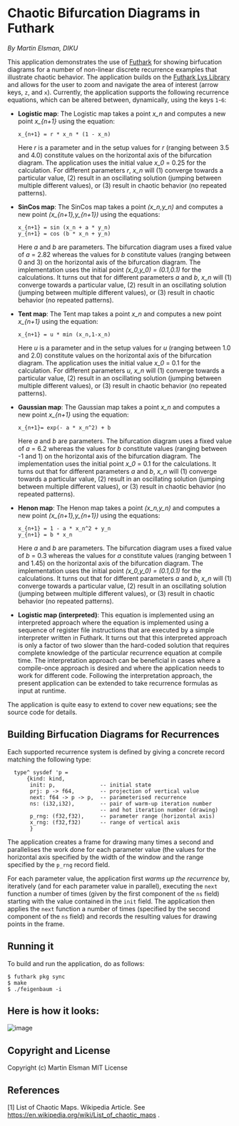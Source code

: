 # Chaotic Bifurcation Diagrams in Futhark

*By Martin Elsman, DIKU*

This application demonstrates the use of
[Futhark](http://futhark-lang.org) for showing birfucation diagrams
for a number of non-linear discrete recurrence examples that
illustrate chaotic behavior. The application builds on the [Futhark
Lys Library](https://github.com/diku-dk/lys) and allows for the user
to zoom and navigate the area of interest (arrow keys, `z`, and
`x`). Currently, the application supports the following recurrence
equations, which can be altered between, dynamically, using the keys
`1`-`6`:

- **Logistic map**: The Logistic map takes a point *x_n* and computes
  a new point *x_{n+1}* using the equation:

  ````
  x_{n+1} = r * x_n * (1 - x_n)
  ````

  Here *r* is a parameter and in the setup values for *r* (ranging
  between 3.5 and 4.0) constitute values on the horizontal axis of the
  bifurcation diagram. The application uses the initial value *x_0* =
  0.25 for the calculation. For different parameters *r*, *x_n* will
  (1) converge towards a particular value, (2) result in an oscillating
  solution (jumping between multiple different values), or (3) result in
  chaotic behavior (no repeated patterns).


- **SinCos map**: The SinCos map takes a point *(x_n,y_n)* and computes
  a new point *(x_{n+1},y_{n+1})* using the equations:

  ````
  x_{n+1} = sin (x_n + a * y_n)
  y_{n+1} = cos (b * x_n + y_n)
  ````

  Here *a* and *b* are parameters. The bifurcation diagram uses a
  fixed value of *a* = 2.82 whereas the values for *b* constitute
  values (ranging between 0 and 3) on the horizontal axis of the
  bifurcation diagram.  The implementation uses the initial point
  *(x_0,y_0) = (0.1,0.1)* for the calculations. It turns out that for
  different parameters *a* and *b*, *x_n* will (1) converge towards a
  particular value, (2) result in an oscillating solution (jumping
  between multiple different values), or (3) result in chaotic behavior
  (no repeated patterns).

- **Tent map**: The Tent map takes a point *x_n* and computes
  a new point *x_{n+1}* using the equation:

  ````
  x_{n+1} = u * min (x_n,1-x_n)
  ````

  Here *u* is a parameter and in the setup values for *u* (ranging
  between 1.0 and 2.0) constitute values on the horizontal axis of the
  bifurcation diagram. The application uses the initial value *x_0* =
  0.1 for the calculation. For different parameters *u*, *x_n* will
  (1) converge towards a particular value, (2) result in an oscillating
  solution (jumping between multiple different values), or (3) result in
  chaotic behavior (no repeated patterns).

- **Gaussian map**: The Gaussian map takes a point *x_n* and computes
  a new point *x_{n+1}* using the equation:

  ````
  x_{n+1}= exp(- a * x_n^2) + b
  ````

  Here *a* and *b* are parameters. The bifurcation diagram uses a
  fixed value of *a* = 6.2 whereas the values for *b* constitute
  values (ranging between -1 and 1) on the horizontal axis of the
  bifurcation diagram.  The implementation uses the initial point
  *x_0* = 0.1 for the calculations. It turns out that for
  different parameters *a* and *b*, *x_n* will (1) converge towards a
  particular value, (2) result in an oscillating solution (jumping
  between multiple different values), or (3) result in chaotic behavior
  (no repeated patterns).

- **Henon map**: The Henon map takes a point *(x_n,y_n)* and computes
  a new point *(x_{n+1},y_{n+1})* using the equations:

  ````
  x_{n+1} = 1 - a * x_n^2 + y_n
  y_{n+1} = b * x_n
  ````

  Here *a* and *b* are parameters. The bifurcation diagram uses a
  fixed value of *b* = 0.3 whereas the values for *a* constitute
  values (ranging between 1 and 1.45) on the horizontal axis of the
  bifurcation diagram.  The implementation uses the initial point
  *(x_0,y_0) = (0.1,0.1)* for the calculations. It turns out that for
  different parameters *a* and *b*, *x_n* will (1) converge towards a
  particular value, (2) result in an oscillating solution (jumping
  between multiple different values), or (3) result in chaotic behavior
  (no repeated patterns).

- **Logistic map (interpreted)**: This equation is implemented using
  an interpreted approach where the equation is implemented using a
  sequence of register file instructions that are executed by a simple
  interpreter written in Futhark. It turns out that this interpreted
  approach is only a factor of two slower than the hard-coded solution
  that requires complete knowledge of the particular recurrence
  equation at compile time. The interpretation approach can be
  beneficial in cases where a compile-once approach is desired and
  where the application needs to work for different code. Following
  the interpretation approach, the present application can be extended
  to take recurrence formulas as input at runtime.

The application is quite easy to extend to cover new equations; see
the source code for details.

## Building Birfucation Diagrams for Recurrences

Each supported recurrence system is defined by giving a concrete
record matching the following type:

````
  type^ sysdef 'p =
      {kind: kind,
       init: p,              -- initial state
       prj: p -> f64,        -- projection of vertical value
       next: f64 -> p -> p,  -- parameterised recurrence
       ns: (i32,i32),        -- pair of warm-up iteration number
                             -- and hot iteration number (drawing)
       p_rng: (f32,f32),     -- parameter range (horizontal axis)
       x_rng: (f32,f32)      -- range of vertical axis
       }
````

The application creates a frame for drawing many times a second and
parallelises the work done for each parameter value (the values for
the horizontal axis specified by the width of the window and the range
specified by the `p_rng` record field.

For each parameter value, the application first _warms up the
recurrence_ by, iteratively (and for each parameter value in
parallel), executing the `next` function a number of times (given by
the first component of the `ns` field) starting with the value
contained in the `init` field. The application then applies the `next`
function a number of times (specified by the second component of the
`ns` field) and records the resulting values for drawing points in the
frame.

## Running it

To build and run the application, do as follows:

````
$ futhark pkg sync
$ make
$ ./feigenbaum -i
````

## Here is how it looks:

![image](https://user-images.githubusercontent.com/1167803/73415056-03792f00-4311-11ea-949e-5a25756d2758.png)

## Copyright and License

Copyright (c) Martin Elsman
MIT License

## References

[1] List of Chaotic Maps. Wikipedia Article. See
https://en.wikipedia.org/wiki/List_of_chaotic_maps .
